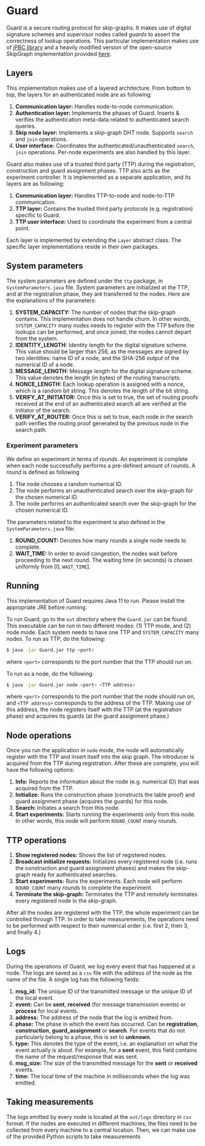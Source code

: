 # Guard
Guard is a secure routing protocol for skip-graphs. It makes use of digital signature schemes and supervisor nodes called *guards* to assert the correctness of lookup operations.
This particular implementation makes use of [jPBC library](http://gas.dia.unisa.it/projects/jpbc/) and a heavily modified version of the open-source SkipGraph implementation provided [here](https://github.com/yhassanzadeh13/SkipGraphNode).
## Layers
This implementation makes use of a layered architecture. From bottom to top, the layers for an authenticated node are as following:
1. **Communication layer:** Handles node-to-node communication.
2. **Authentication layer:** Implements the phases of Guard. Inserts & verifies the authentication meta-data related to authenticated search queries.
3. **Skip node layer:** Implements a skip-graph DHT node. Supports `search` and `join` operations.
4. **User interface:** Coordinates the authenticated/unauthenticated `search`, `join` operations. Per-node experiments are also handled by this layer.

Guard also makes use of a trusted third party (TTP) during the registration, construction and guard assignment phases. TTP also acts as the experiment controller. It is implemented as a separate application, and its layers are as following:
1. **Communication layer:** Handles TTP-to-node and node-to-TTP communication.
2. **TTP layer:** Contains the trusted third party protocols (e.g. registration) specific to Guard.
3. **TTP user interface:** Used to coordinate the experiment from a central point.

Each layer is implemented by extending the `Layer` abstract class. The specific layer implementations reside in their own packages.

## System parameters
The system parameters are defined under the `ttp` package, in `SystemParameters.java` file. System parameters are initialized at the TTP, and at the registration phase, they are transferred to the nodes. Here are the explanations of the parameters:
1. **SYSTEM_CAPACITY:** The number of nodes that the skip-graph contains. This implementation does not handle churn. In other words, `SYSTEM_CAPACITY` many nodes needs to register with the TTP before the lookups can be performed, and once joined, the nodes cannot depart from the system.
2. **IDENTITY_LENGTH:** Identity length for the digital signature scheme. This value should be larger than 256, as the messages are signed by two identities: name ID of a node, and the SHA-256 output of the numerical ID of a node.
3. **MESSAGE_LENGTH:** Message length for the digital signature scheme. This value denotes the length (in bytes) of the routing transcripts.
4. **NONCE_LENGTH:** Each lookup operation is assigned with a nonce, which is a random bit string. This denotes the length of the bit string.
5. **VERIFY_AT_INITIATOR:** Once this is set to true, the set of routing proofs received at the end of an authenticated search all are verified at the initiator of the search.
6. **VERIFY_AT_ROUTER:** Once this is set to true, each node in the search path verifies the routing proof generated by the previous node in the search path.

### Experiment parameters
We define an experiment in terms of *rounds*. An experiment is complete when each node successfully performs a pre-defined amount of rounds.
A *round* is defined as following
1. The node chooses a random numerical ID.
2. The node performs an unauthenticated search over the skip-graph for the chosen numerical ID.
3. The node performs an authenticated search over the skip-graph for the chosen numerical ID.

The parameters related to the experiment is also defined in the `SystemParameters.java` file: 
1. **ROUND_COUNT:** Denotes how many rounds a single node needs to complete.
2. **WAIT_TIME:** In order to avoid congestion, the nodes wait before proceeding to the next round. The waiting time (in seconds) is chosen uniformly from [0, `WAIT_TIME`].
## Running
This implementation of Guard requires Java 11 to run. Please install the appropriate JRE before running. 

To run Guard, go to the `out` directory where the `Guard.jar` can be found. This executable can be run in two different modes: (1) TTP mode, and (2) node mode.
Each system needs to have one TTP and `SYSTEM_CAPACITY` many nodes. To run as TTP, do the following:
```bash
$ java -jar Guard.jar ttp <port>
```
where `<port>` corresponds to the port number that the TTP should run on.


To run as a node, do the following:
```bash
$ java -jar Guard.jar node <port> <TTP address>
```
where `<port>` corresponds to the port number that the node should run on, and `<TTP address>` corresponds to the address of the TTP. Making use of this address,
the node registers itself with the TTP (at the registration phase) and acquires its guards (at the guard assignment phase.)  


## Node operations
Once you run the application in `node` mode, the node will automatically register with the TTP and insert itself into the skip graph. The introducer is acquired from the TTP during registration. After these are complete, you will have the following options:
1. **Info:** Reports the information about the node (e.g. numerical ID) that was acquired from the TTP.
2. **Initialize:** Runs the construction phase (constructs the table proof) and guard assignment phase (acquires the guards) for this node.
3. **Search:** Initiates a search from this node.
4. **Start experiments:** Starts running the experiments only from this node. In other words, this node will perform `ROUND_COUNT` many *round*s.

## TTP operations
1. **Show registered nodes:** Shows the list of registered nodes.
2. **Broadcast initialize requests:** Initializes every registered node (i.e. runs the construction and guard assignment phases) and makes the skip-graph ready for authenticated searches.
3. **Start experiments:** Runs the experiments. Each node will perform `ROUND_COUNT` many *round*s to complete the experiment.
4. **Terminate the skip-graph:** Terminates the TTP and remotely terminates every registered node in the skip-graph.

After all the nodes are registered with the TTP, the whole experiment can be controlled through TTP.
In order to take measurements, the operations need to be performed with respect to their numerical order (i.e. first 2, then 3, and finally 4.) 

## Logs
During the operations of Guard, we log every event that has happened at a node. The logs are saved as a `csv` file with the address of the node as the name of the file.
A single log has the following fields:
1. **msg_id:** The unique ID of the transmitted message or the unique ID of the local event.
2. **event:** Can be **sent**, **received** (for message transmission events) or **process** for local events.
3. **address:** The address of the node that the log is emitted from.
4. **phase:** The phase in which the event has occurred. Can be **registration**, **construction**, **guard_assignment** or **search**. For events that do not particularly belong to a phase, this is set to **unknown**.
5. **type:** This denotes the type of the event, i.e. an explanation on what the event actually is about. For example, for a **sent** event, this field contains the name of the request/response that was sent.
6. **msg_size:** The size of the transmitted message for the **sent** or **received** events.
7. **time:** The local time of the machine in milliseconds when the log was emitted.

## Taking measurements
The logs emitted by every node is located at the `out/logs` directory in `csv` format. If the nodes are executed in different machines, the files need to be collected from
every machine to a central location. Then, we can make use of the provided Python scripts to take measurements